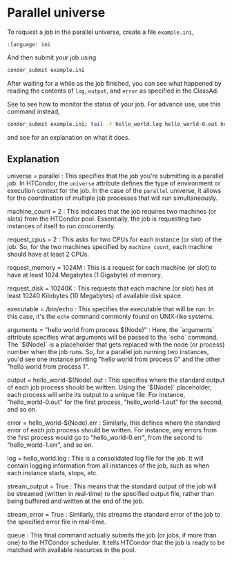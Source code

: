# Parallel universe

To request a job in the parallel universe, create a file `example.ini`,

```{literalinclude} 3-classad-parallel/example.ini
:language: ini
```

And then submit your job using

```sh
condor_submit example.ini
```

After waiting for a while as the job finished, you can see what happened by reading the contents of `log`, `output`, and `error` as specified in the ClassAd.

See [](#monitor-your-jobs) to see how to monitor the status of your job. For advance use, use this command instead,

```sh
condor_submit example.ini; tail -F hello_world.log hello_world-0.out hello_world-0.err hello_world-1.out hello_world-1.err
```

and see [](#tail) for an explanation on what it does.

## Explanation

universe = parallel
: This specifies that the job you're submitting is a parallel job. In HTCondor, the `universe` attribute defines the type of environment or execution context for the job. In the case of the `parallel` universe, it allows for the coordination of multiple job processes that will run simultaneously.

machine_count = 2
: This indicates that the job requires two machines (or slots) from the HTCondor pool. Essentially, the job is requesting two instances of itself to run concurrently.

request_cpus = 2
: This asks for two CPUs for each instance (or slot) of the job. So, for the two machines specified by `machine_count`, each machine should have at least 2 CPUs.

request_memory = 1024M
: This is a request for each machine (or slot) to have at least 1024 Megabytes (1 Gigabyte) of memory.

request_disk = 10240K
: This requests that each machine (or slot) has at least 10240 Kilobytes (10 Megabytes) of available disk space.

executable = /bin/echo
: This specifies the executable that will be run. In this case, it's the `echo` command commonly found on UNIX-like systems.

arguments = "hello world from process $(Node)"
: Here, the `arguments` attribute specifies what arguments will be passed to the `echo` command. The `$(Node)` is a placeholder that gets replaced with the node (or process) number when the job runs. So, for a parallel job running two instances, you'd see one instance printing "hello world from process 0" and the other "hello world from process 1".

output = hello_world-$(Node).out
: This specifies where the standard output of each job process should be written. Using the `$(Node)` placeholder, each process will write its output to a unique file. For instance, "hello_world-0.out" for the first process, "hello_world-1.out" for the second, and so on.

error = hello_world-$(Node).err
: Similarly, this defines where the standard error of each job process should be written. For instance, any errors from the first process would go to "hello_world-0.err", from the second to "hello_world-1.err", and so on.

log = hello_world.log
: This is a consolidated log file for the job. It will contain logging information from all instances of the job, such as when each instance starts, stops, etc.

stream_output = True
: This means that the standard output of the job will be streamed (written in real-time) to the specified output file, rather than being buffered and written at the end of the job.

stream_error = True
: Similarly, this streams the standard error of the job to the specified error file in real-time.

queue
: This final command actually submits the job (or jobs, if more than one) to the HTCondor scheduler. It tells HTCondor that the job is ready to be matched with available resources in the pool.
